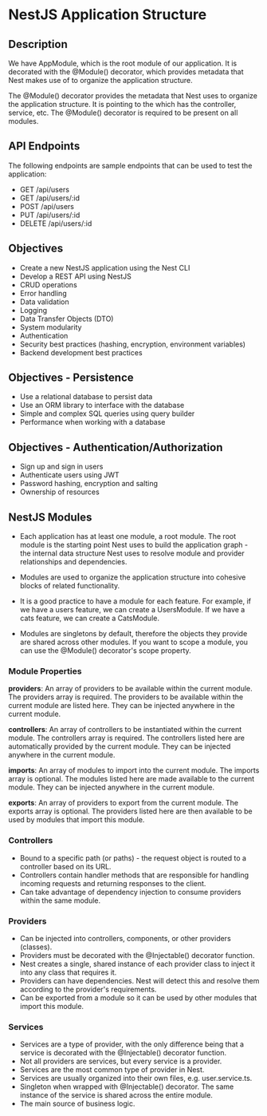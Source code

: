 # NestJS Application Structure

## Description

We have AppModule, which is the root module of our application. It is decorated with the @Module() decorator, which provides metadata that Nest makes use of to organize the application structure.

The @Module() decorator provides the metadata that Nest uses to organize the application structure. It is pointing to the which has the controller, service, etc. The @Module() decorator is required to be present on all modules.

## API Endpoints

The following endpoints are sample endpoints that can be used to test the application:

- GET /api/users
- GET /api/users/:id
- POST /api/users
- PUT /api/users/:id
- DELETE /api/users/:id

## Objectives

- Create a new NestJS application using the Nest CLI
- Develop a REST API using NestJS
- CRUD operations
- Error handling
- Data validation
- Logging
- Data Transfer Objects (DTO)
- System modularity
- Authentication
- Security best practices (hashing, encryption, environment variables)
- Backend development best practices

## Objectives - Persistence

- Use a relational database to persist data
- Use an ORM library to interface with the database
- Simple and complex SQL queries using query builder
- Performance when working with a database

## Objectives - Authentication/Authorization

- Sign up and sign in users
- Authenticate users using JWT
- Password hashing, encryption and salting
- Ownership of resources

## NestJS Modules

- Each application has at least one module, a root module. The root module is the starting point Nest uses to build the application graph - the internal data structure Nest uses to resolve module and provider relationships and dependencies.

- Modules are used to organize the application structure into cohesive blocks of related functionality.

- It is a good practice to have a module for each feature. For example, if we have a users feature, we can create a UsersModule. If we have a cats feature, we can create a CatsModule.

- Modules are singletons by default, therefore the objects they provide are shared across other modules. If you want to scope a module, you can use the @Module() decorator's scope property.

### Module Properties

**providers**: An array of providers to be available within the current module. The providers array is required. The providers to be available within the current module are listed here. They can be injected anywhere in the current module.

**controllers**: An array of controllers to be instantiated within the current module. The controllers array is required. The controllers listed here are automatically provided by the current module. They can be injected anywhere in the current module.

**imports**: An array of modules to import into the current module. The imports array is optional. The modules listed here are made available to the current module. They can be injected anywhere in the current module.

**exports**: An array of providers to export from the current module. The exports array is optional. The providers listed here are then available to be used by modules that import this module.

### Controllers

- Bound to a specific path (or paths) - the request object is routed to a controller based on its URL.
- Controllers contain handler methods that are responsible for handling incoming requests and returning responses to the client.
- Can take advantage of dependency injection to consume providers within the same module.

### Providers

- Can be injected into controllers, components, or other providers (classes).
- Providers must be decorated with the @Injectable() decorator function.
- Nest creates a single, shared instance of each provider class to inject it into any class that requires it.
- Providers can have dependencies. Nest will detect this and resolve them according to the provider's requirements.
- Can be exported from a module so it can be used by other modules that import this module.

### Services

- Services are a type of provider, with the only difference being that a service is decorated with the @Injectable() decorator function.
- Not all providers are services, but every service is a provider.
- Services are the most common type of provider in Nest.
- Services are usually organized into their own files, e.g. user.service.ts.
- Singleton when wrapped with @Injectable() decorator. The same instance of the service is shared across the entire module.
- The main source of business logic.
